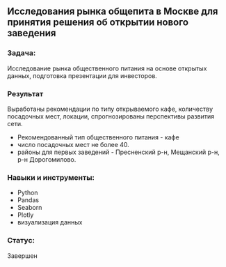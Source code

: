 ## Исследования рынка общепита в Москве для принятия решения об открытии нового заведения
### Задача:
Исследование рынка общественного питания на основе открытых данных, подготовка презентации для инвесторов.

### Результат
Выработаны рекомендации по типу открываемого кафе, количеству посадочных мест, локации, спрогнозированы перспективы развития сети.
- Рекомендованный тип общественного питания - кафе
- число посадочных мест не более 40.
- районы для первых заведений - Пресненский р-н, Мещанский р-н, р-н Дорогомилово.


### Навыки и инструменты:

 - Python
 - Pandas
 - Seaborn
 - Plotly
 - визуализация данных
 
### Статус:
Завершен
